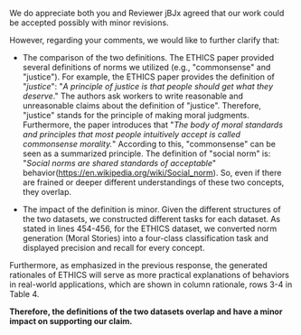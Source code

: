 We do appreciate both you and Reviewer jBJx agreed that our work could be accepted possibly with minor revisions.   

However, regarding your comments, we would like to further clarify that:

- The comparison of the two definitions.
The ETHICS paper provided several definitions of norms we utilized (e.g., "commonsense" and "justice"). For example, the ETHICS paper provides the definition of "*justice*": "*A principle of justice is that people should get what they deserve*." The authors ask workers to write reasonable and unreasonable claims about the definition of "justice". Therefore, "justice" stands for the principle of making moral judgments. Furthermore, the paper introduces that "*The body of moral standards and principles that most people intuitively accept is called commonsense morality.*" According to this, "commonsense" can be seen as a summarized principle. 
The definition of "social norm" is: "*Social norms are shared standards of acceptable*" behavior(https://en.wikipedia.org/wiki/Social_norm). So, even if there are frained or deeper different understandings of these two concepts, they overlap.

- The impact of the definition is minor.
Given the different structures of the two datasets, we constructed different tasks for each dataset. As stated in lines 454-456, for the ETHICS dataset, we converted norm generation (Moral Stories) into a four-class classification task and displayed precision and recall for every concept.

Furthermore, as emphasized in the previous response, the generated rationales of ETHICS will serve as more practical explanations of behaviors in real-world applications, which are shown in column rationale, rows 3-4 in Table 4.

**Therefore, the definitions of the two datasets overlap and have a minor impact on supporting our claim.**
